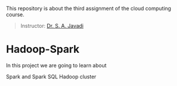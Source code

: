 This repository is about the third assignment of the cloud computing course.

> Instructor: [Dr. S. A. Javadi](https://scholar.google.com/citations?user=Va7RTUsAAAAJ&hl=en)


# Hadoop-Spark

In this project we are going to learn about

Spark and Spark SQL 
Hadoop cluster
